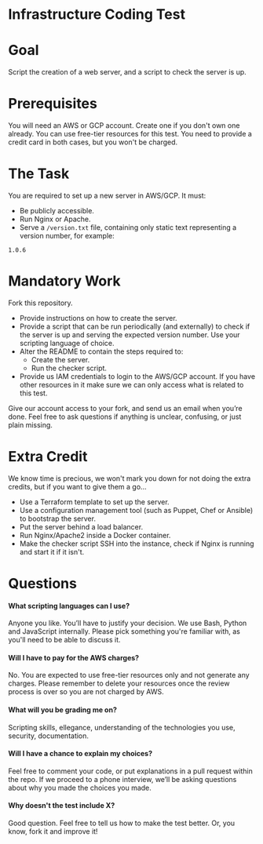 Infrastructure Coding Test
==========================

# Goal

Script the creation of a web server, and a script to check the server is up.

# Prerequisites

You will need an AWS or GCP account. Create one if you don't own one already. You can use free-tier resources for this test. You need to provide a credit card in both cases, but you won't be charged. 

# The Task

You are required to set up a new server in AWS/GCP. It must:

* Be publicly accessible.
* Run Nginx or Apache.
* Serve a `/version.txt` file, containing only static text representing a version number, for example:

```
1.0.6
```

# Mandatory Work

Fork this repository.

* Provide instructions on how to create the server.
* Provide a script that can be run periodically (and externally) to check if the server is up and serving the expected version number. Use your scripting language of choice.
* Alter the README to contain the steps required to:
  * Create the server.
  * Run the checker script.
* Provide us IAM credentials to login to the AWS/GCP account. If you have other resources in it make sure we can only access what is related to this test.

Give our account access to your fork, and send us an email when you’re done. Feel free to ask questions if anything is unclear, confusing, or just plain missing.

# Extra Credit

We know time is precious, we won't mark you down for not doing the extra credits, but if you want to give them a go...

* Use a Terraform template to set up the server.
* Use a configuration management tool (such as Puppet, Chef or Ansible) to bootstrap the server.
* Put the server behind a load balancer.
* Run Nginx/Apache2 inside a Docker container.
* Make the checker script SSH into the instance, check if Nginx is running and start it if it isn't.

# Questions

#### What scripting languages can I use?

Anyone you like. You’ll have to justify your decision. We use Bash, Python and JavaScript internally. Please pick something you're familiar with, as you'll need to be able to discuss it.

#### Will I have to pay for the AWS charges?

No. You are expected to use free-tier resources only and not generate any charges. Please remember to delete your resources once the review process is over so you are not charged by AWS.

#### What will you be grading me on?

Scripting skills, ellegance, understanding of the technologies you use, security, documentation.

#### Will I have a chance to explain my choices?

Feel free to comment your code, or put explanations in a pull request within the repo.
If we proceed to a phone interview, we’ll be asking questions about why you made the choices you made.

#### Why doesn't the test include X?

Good question. Feel free to tell us how to make the test better. Or, you know, fork it and improve it!